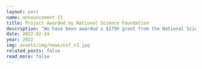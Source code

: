 ```yaml
---
layout: post
name: announcement-11
title: Project Awarded by National Science Foundation
description: "We have been awarded a $175K grant from the National Science Foundation for our project “CRII: III: Towards Effective and Efficient City-scale Traffic Reconstruction.” More information can be found at the <a href=\"https://www.nsf.gov/awardsearch/showAward?AWD_ID=2153426&HistoricalAwards=false\"> NSF award abstract site </a>."
date: 2022-02-24
year: 2022
img: assets/img/news/nsf_v3.jpg
related_posts: false
read_more: false
---
```

